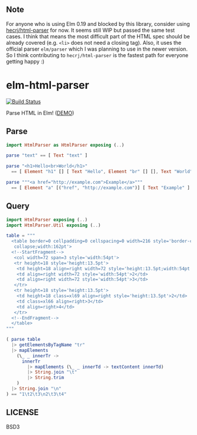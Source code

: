 ## Note

For anyone who is using Elm 0.19 and blocked by this library, consider using [hecrj/html-parser](https://package.elm-lang.org/packages/hecrj/html-parser/latest/) for now. It seems still WIP but passed the same test cases. I think that means the most difficult part of the HTML spec should be already covered (e.g. `<li>` does not need a closing tag). Also, it uses the official parser `elm/parser` which I was planning to use in the newer version. So I think contributing to `hecrj/html-parser` is the fastest path for everyone getting happy :)


# elm-html-parser

[![Build Status](https://travis-ci.org/jinjor/elm-html-parser.svg)](https://travis-ci.org/jinjor/elm-html-parser)

Parse HTML in Elm! ([DEMO](https://jinjor.github.io/elm-html-parser/))

## Parse

```elm
import HtmlParser as HtmlParser exposing (..)

parse "text" == [ Text "text" ]

parse "<h1>Hello<br>World</h1>"
  == [ Element "h1" [] [ Text "Hello", Element "br" [] [], Text "World" ] ]

parse """<a href="http://example.com">Example</a>"""
  == [ Element "a" [("href", "http://example.com")] [ Text "Example" ] ]
```

## Query

```elm
import HtmlParser exposing (..)
import HtmlParser.Util exposing (..)

table = """
  <table border=0 cellpadding=0 cellspacing=0 width=216 style='border-collapse:
   collapse;width:162pt'>
  <!--StartFragment-->
   <col width=72 span=3 style='width:54pt'>
   <tr height=18 style='height:13.5pt'>
    <td height=18 align=right width=72 style='height:13.5pt;width:54pt'>1</td>
    <td align=right width=72 style='width:54pt'>2</td>
    <td align=right width=72 style='width:54pt'>3</td>
   </tr>
   <tr height=18 style='height:13.5pt'>
    <td height=18 class=xl69 align=right style='height:13.5pt'>2</td>
    <td class=xl66 align=right>3</td>
    <td align=right>4</td>
   </tr>
  <!--EndFragment-->
  </table>
"""

( parse table
  |> getElementsByTagName "tr"
  |> mapElements
    (\_ _ innerTr ->
      innerTr
        |> mapElements (\_ _ innerTd -> textContent innerTd)
        |> String.join "\t"
        |> String.trim
    )
  |> String.join "\n"
) == "1\t2\t3\n2\t3\t4"
```

## LICENSE

BSD3
